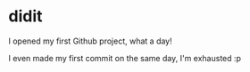 # didit
I opened my first Github project, what a day!

I even made my first commit on the same day, I'm exhausted :p
